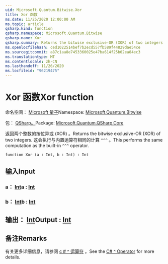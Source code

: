 ```yaml
---
uid: Microsoft.Quantum.Bitwise.Xor
title: Xor 函数
ms.date: 11/25/2020 12:00:00 AM
ms.topic: article
qsharp.kind: function
qsharp.namespace: Microsoft.Quantum.Bitwise
qsharp.name: Xor
qsharp.summary: Returns the bitwise exclusive-OR (XOR) of two integers. This performs the same computation as the built-in `^^^` operator.
ms.openlocfilehash: ced1022514bef7b2ecd557fb589f44829dae54ce
ms.sourcegitcommit: a87c1aa8e7453360025e47ba614f25b02ea84ec3
ms.translationtype: MT
ms.contentlocale: zh-CN
ms.lasthandoff: 11/26/2020
ms.locfileid: "96219475"
---
```

# <a name="xor-function"></a><span data-ttu-id="c0615-102">Xor 函数</span><span class="sxs-lookup"><span data-stu-id="c0615-102">Xor function</span></span>

<span data-ttu-id="c0615-103">命名空间： [Microsoft 量子](xref:Microsoft.Quantum.Bitwise)</span><span class="sxs-lookup"><span data-stu-id="c0615-103">Namespace: [Microsoft.Quantum.Bitwise](xref:Microsoft.Quantum.Bitwise)</span></span>

<span data-ttu-id="c0615-104">包： [QSharp。](https://nuget.org/packages/Microsoft.Quantum.QSharp.Core)</span><span class="sxs-lookup"><span data-stu-id="c0615-104">Package: [Microsoft.Quantum.QSharp.Core](https://nuget.org/packages/Microsoft.Quantum.QSharp.Core)</span></span>


<span data-ttu-id="c0615-105">返回两个整数的按位异或 (XOR) 。</span><span class="sxs-lookup"><span data-stu-id="c0615-105">Returns the bitwise exclusive-OR (XOR) of two integers.</span></span>
<span data-ttu-id="c0615-106">这会执行与内置运算符相同的计算 `^^^` 。</span><span class="sxs-lookup"><span data-stu-id="c0615-106">This performs the same computation as the built-in `^^^` operator.</span></span>

```qsharp
function Xor (a : Int, b : Int) : Int
```


## <a name="input"></a><span data-ttu-id="c0615-107">输入</span><span class="sxs-lookup"><span data-stu-id="c0615-107">Input</span></span>

### <a name="a--int"></a><span data-ttu-id="c0615-108">a： [Int](xref:microsoft.quantum.lang-ref.int)</span><span class="sxs-lookup"><span data-stu-id="c0615-108">a : [Int](xref:microsoft.quantum.lang-ref.int)</span></span>




### <a name="b--int"></a><span data-ttu-id="c0615-109">b： [Int](xref:microsoft.quantum.lang-ref.int)</span><span class="sxs-lookup"><span data-stu-id="c0615-109">b : [Int](xref:microsoft.quantum.lang-ref.int)</span></span>





## <a name="output--int"></a><span data-ttu-id="c0615-110">输出： [Int](xref:microsoft.quantum.lang-ref.int)</span><span class="sxs-lookup"><span data-stu-id="c0615-110">Output : [Int](xref:microsoft.quantum.lang-ref.int)</span></span>



## <a name="remarks"></a><span data-ttu-id="c0615-111">备注</span><span class="sxs-lookup"><span data-stu-id="c0615-111">Remarks</span></span>

<span data-ttu-id="c0615-112">有关更多详细信息，请参阅 [c # ^ 运算符](https://docs.microsoft.com/dotnet/csharp/language-reference/operators/xor-operator) 。</span><span class="sxs-lookup"><span data-stu-id="c0615-112">See the [C# ^ Operator](https://docs.microsoft.com/dotnet/csharp/language-reference/operators/xor-operator) for more details.</span></span>